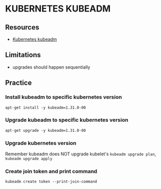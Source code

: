# KUBERNETES KUBEADM

## Resources
- [Kubernetes kubeadm](https://kubernetes.io/docs/reference/setup-tools/kubeadm/)


## Limitations

- upgrades should happen sequentially

## Practice

### Install kubeadm to specific kubernetes version

`apt-get install -y kubeadm=1.31.0-00`

### Upgrade kubeadm to specific kubernetes version

`apt-get upgrade -y kubeadm=1.31.0-00`

### Upgrade kubernetes version
Remember kubeadm does NOT upgrade kubelet's
`kubeadm upgrade plan`, `kubeadm upgrade apply`

### Create join token and print command

`kubeadm create token --print-join-command`
